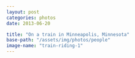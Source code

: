 ```yaml
---
layout: post
categories: photos
date: 2013-06-20

title: "On a train in Minneapolis, Minnesota"
base-path: "/assets/img/photos/people"
image-name: "train-riding-1"
---
```

